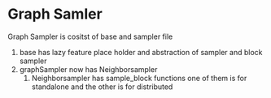 # Graph Samler
Graph Sampler is cositst of base and sampler file

1. base has lazy feature place holder and abstraction of sampler and block sampler
2. graphSampler now has Neighborsampler
   1. Neighborsampler has sample_block functions one of them is for standalone and the other is for distributed
